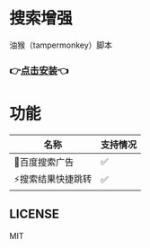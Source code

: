 # 搜索增强
油猴（tampermonkey）脚本
### 👉[点击安装](https://greasyfork.org/zh-CN/scripts/457397-%E6%90%9C%E7%B4%A2%E5%BC%95%E6%93%8E%E5%A2%9E%E5%BC%BA/code)👈
# 功能

| 名称         | 支持情况 |      
|------------|------|
| 🚫百度搜索广告   | ✅    |
| ⚡️搜索结果快捷跳转 | ✅    |
## LICENSE
MIT